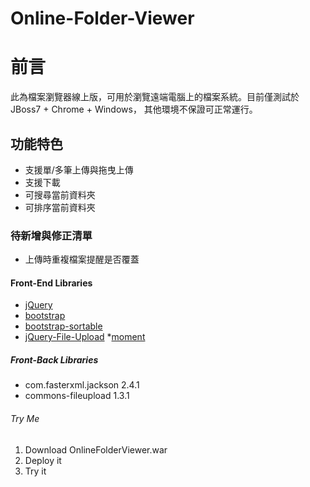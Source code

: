 Online-Folder-Viewer
====================
# 前言
此為檔案瀏覽器線上版，可用於瀏覽遠端電腦上的檔案系統。目前僅測試於JBoss7 + Chrome + Windows， 其他環境不保證可正常運行。

## 功能特色
* 支援單/多筆上傳與拖曳上傳
* 支援下載
* 可搜尋當前資料夾
* 可排序當前資料夾

### 待新增與修正清單
* 上傳時重複檔案提醒是否覆蓋

#### Front-End Libraries
* [jQuery](https://github.com/jquery/jquery)
* [bootstrap](https://github.com/twbs/bootstrap)
* [bootstrap-sortable](https://github.com/drvic10k/bootstrap-sortable)
* [jQuery-File-Upload](https://github.com/blueimp/jQuery-File-Upload/tree/master/js)
*[moment](https://github.com/moment/moment)
 
##### Front-Back Libraries
* com.fasterxml.jackson 2.4.1
* commons-fileupload 1.3.1

###### Try Me
1. Download OnlineFolderViewer.war
2. Deploy it 
3. Try it